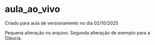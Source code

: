 # aula_ao_vivo
Criado para aula de versionamento no dia 02/10/2025

Pequena alteração no arquivo.
Segunda alteração de exemplo para a Gláucia.